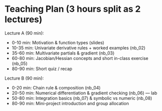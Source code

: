 <!-- Math rendered using GitHub Markdown: use ![](https://render.githubusercontent.com/render/math?math=...) and 

![](https://render.githubusercontent.com/render/math?math=...)

 -->

# Teaching Plan (3 hours split as 2 lectures)

Lecture A (90 min):
- 0-10 min: Motivation & function types (slides)
- 10-35 min: Univariate derivative rules + worked examples (nb_02)
- 35-60 min: Multivariate partials & gradient (nb_03)
- 60-80 min: Jacobian/Hessian concepts and short in-class exercise (nb_05)
- 80-90 min: Short quiz / recap

Lecture B (90 min):
- 0-20 min: Chain rule & composition (nb_04)
- 20-50 min: Numerical differentiation & gradient checking (nb_06) — lab
- 50-80 min: Integration basics (nb_07) & symbolic vs numeric (nb_08)
- 80-90 min: Mini-project introduction and group allocation